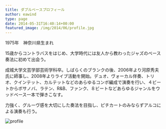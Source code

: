 ```yaml
---
title: ダブルベースプロフィール
author: eawind
type: page
date: 2014-05-31T16:40:14+00:00
featured_image: /img/2014/06/profile.jpg
---
```


1975年　神奈川県生まれ

15歳からコントラバスをはじめ、大学時代には友人から教わったジャズのベース奏法に初めて出会う。

成城大学文芸学部芸術学科卒。しばらくのブランクの後、2006年より河原秀夫氏に師事し、2008年よりライブ活動を開始。デュオ、ヴォーカル伴奏、トリオ、クインテット、カルテットなどのあらゆるコンボ編成で演奏を行い、４ビートからボサノバ、ラテン、R&B、ファンク、８ビートなどあらゆるジャンルをウッドベース一本で弾きこなす。

力強く、グルーヴ感を大切にした奏法を目指し、ピチカートのみならずアルコによる演奏も行う。

![profile](/img/2014/06/profile.jpg)
